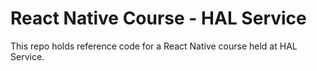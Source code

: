 # React Native Course - HAL Service

This repo holds reference code for a React Native course held at HAL Service.
